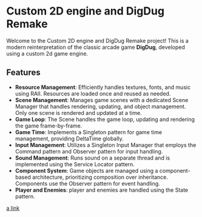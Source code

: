 # Custom 2D engine and DigDug Remake

Welcome to the Custom 2D engine and DigDug Remake project! This is a modern reinterpretation of the classic arcade game **DigDug**, developed using a custom 2d game engine.

## Features

- **Resource Management**: Efficiently handles textures, fonts, and music using RAII. Resources are loaded once and reused as needed.
- **Scene Management**: Manages game scenes with a dedicated Scene Manager that handles rendering, updating, and object management. Only one scene is rendered and updated at a time.
- **Game Loop**: The Scene handles the game loop, updating and rendering the game frame-by-frame.
- **Game Time**: Implements a Singleton pattern for game time management, providing DeltaTime globally.
- **Input Management**: Utilizes a Singleton Input Manager that employs the Command pattern and Observer pattern for input handling.
- **Sound Management**: Runs sound on a separate thread and is implemented using the Service Locator pattern.
- **Component System**: Game objects are managed using a component-based architecture, prioritizing composition over inheritance. Components use the Observer pattern for event handling.
- **Player and Enemies**: player and enemies are handled using the State pattern.

[a link](https://github.com/misterjuk/YevGameEngine)